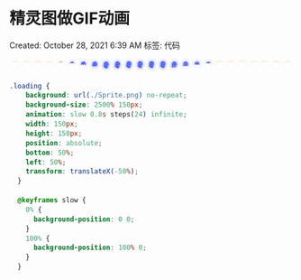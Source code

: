 # 精灵图做GIF动画

Created: October 28, 2021 6:39 AM
标签: 代码

![Sprite.png](Sprite.png)

```css
.loading {
    background: url(./Sprite.png) no-repeat;
    background-size: 2500% 150px;
    animation: slow 0.8s steps(24) infinite;
    width: 150px;
    height: 150px;
    position: absolute;
    bottom: 50%;
    left: 50%;
    transform: translateX(-50%);
  }

  @keyframes slow {
    0% {
      background-position: 0 0;
    }
    100% {
      background-position: 100% 0;
    }
  }
```